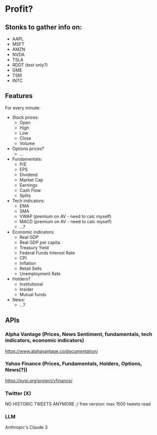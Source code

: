 # Profit?

## Stonks to gather info on:
* AAPL
* MSFT
* AMZN
* NVDA
* TSLA
* RDDT (test only?)
* GME
* TSM
* INTC

## Features

For every minute:
* Stock prices:
    * Open
    * High
    * Low
    * Close
    * Volume
* Options prices?
    * ...
* Fundamentals:
    * P/E
    * EPS
    * Dividend
    * Market Cap
    * Earnings
    * Cash Flow
    * Splits
* Tech indicators:
    * EMA
    * SMA
    * VWAP (premium on AV - need to calc myself)
    * MACD (premium on AV - need to calc myself)
    * ...?
* Economic indicators:
    * Real GDP
    * Real GDP per capita
    * Treasury Yield
    * Federal Funds Interest Rate
    * CPI
    * Inflation
    * Retail Sells
    * Unemployment Rate
* Holders?
    * Institutional
    * Insider
    * Mutual funds
* News:
    * ...?


## APIs

### Alpha Vantage (Prices, News Sentiment, fundamentals, tech indicators, economic indicators)
https://www.alphavantage.co/documentation/

### Yahoo Finance (Prices, Fundamentals, Holders, Options, News(?))
https://pypi.org/project/yfinance/

### Twitter (X)
NO HISTORIC TWEETS ANYMORE ;/
free version: max 1500 tweets read

### LLM
Anthropic's Claude 3


